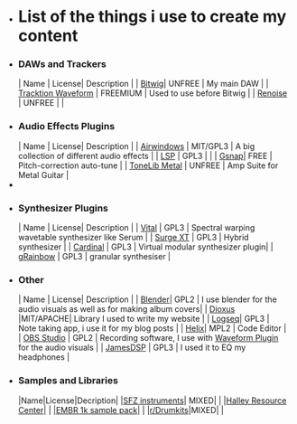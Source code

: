 - # List of the things i use to create my content
- ### DAWs and Trackers
  | Name | License| Description |
  | [Bitwig](https://www.bitwig.com/)| UNFREE | My main DAW |
  | [Tracktion Waveform](https://www.tracktion.com/products/waveform-free) | FREEMIUM | Used to use before Bitwig |
  | [Renoise](https://www.renoise.com/) | UNFREE |  |
- ### Audio Effects Plugins
  | Name  | License| Description |
  | [Airwindows](https://www.airwindows.com/) | MIT/GPL3 | A big collection of different audio effects |
  | [LSP](https://lsp-plug.in/) | GPL3 | |
  | [Gsnap](https://www.gvst.co.uk/gsnap.htm)| FREE | Pitch-correction auto-tune |
  | [ToneLib Metal](https://tonelib.net/tonelib-metal.html) | UNFREE | Amp Suite for Metal Guitar |
-
- ### Synthesizer Plugins
  | Name  | License| Description |
  | [Vital](https://vital.audio/) | GPL3 | Spectral warping wavetable synthesizer like Serum |
  | [Surge XT](https://surge-synthesizer.github.io/) | GPL3 | Hybrid synthesizer |
  | [Cardinal](https://cardinal.kx.studio/) | GPL3 | Virtual modular synthesizer plugin|
  | [gRainbow](https://bboettcher3.github.io/grainbow) | GPL3 | granular synthesiser |
- ### Other
  | Name  | License| Description |
  | [Blender](https://www.blender.org/)| GPL2 | I use blender for the audio visuals as well as for making album covers|
  | [Dioxus](https://dioxuslabs.com/) |MIT/APACHE| Library I used to write my website |
  | [Logseq](https://logseq.com/)| GPL3 | Note taking app, i use it for my blog posts |
  | [Helix](https://helix-editor.com/)| MPL2 | Code Editor |
  | [OBS Studio](https://obsproject.com/) | GPL2 | Recording software, I use with  [Waveform Plugin](https://obsproject.com/forum/resources/waveform.1423/) for the audio visuals |
  | [JamesDSP](https://github.com/Audio4Linux/JDSP4Linux) | GPL3 | I used it to EQ my headphones |
- ### Samples and Libraries
  |Name|License|Decription|
  |[SFZ instruments](https://sfzinstruments.github.io/)| MIXED| |
  |[Halley Resource Center](https://heckscaper.com/res.php)| |
  |[EMBR 1k sample pack](https://embrmusic.bandcamp.com/album/embr-1k-free-sample-pack)| |
  |[r/Drumkits](https://www.reddit.com/r/Drumkits/)|MIXED| |
